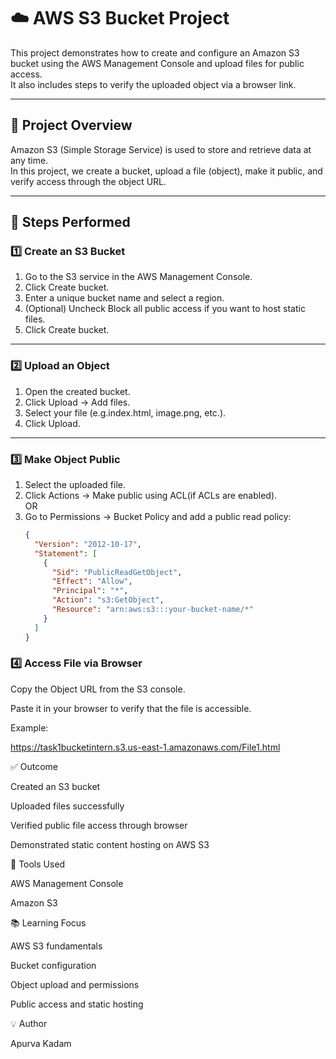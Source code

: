 # ☁️ AWS S3 Bucket Project

This project demonstrates how to create and configure an Amazon S3 bucket using the AWS Management Console and upload files for public access.  
It also includes steps to verify the uploaded object via a browser link.

---

## 🚀 Project Overview

Amazon S3 (Simple Storage Service) is used to store and retrieve data at any time.  
In this project, we create a bucket, upload a file (object), make it public, and verify access through the object URL.

---

## 🧭 Steps Performed

### 1️⃣ Create an S3 Bucket
1. Go to the S3 service in the AWS Management Console.  
2. Click Create bucket.  
3. Enter a unique bucket name and select a region.  
4. (Optional) Uncheck Block all public access if you want to host static files.  
5. Click Create bucket.

---

### 2️⃣ Upload an Object
1. Open the created bucket.  
2. Click Upload → Add files.  
3. Select your file (e.g.index.html, image.png, etc.).  
4. Click Upload.

---

### 3️⃣ Make Object Public
1. Select the uploaded file.  
2. Click Actions → Make public using ACL(if ACLs are enabled).  
   OR  
3. Go to Permissions → Bucket Policy and add a public read policy:
   ```json
   {
     "Version": "2012-10-17",
     "Statement": [
       {
         "Sid": "PublicReadGetObject",
         "Effect": "Allow",
         "Principal": "*",
         "Action": "s3:GetObject",
         "Resource": "arn:aws:s3:::your-bucket-name/*"
       }
     ]
   }

### 4️⃣ Access File via Browser

Copy the Object URL from the S3 console.

Paste it in your browser to verify that the file is accessible.

Example:

https://task1bucketintern.s3.us-east-1.amazonaws.com/File1.html

✅ Outcome

Created an S3 bucket

Uploaded files successfully

Verified public file access through browser

Demonstrated static content hosting on AWS S3

🧩 Tools Used

AWS Management Console

Amazon S3

📚 Learning Focus

AWS S3 fundamentals

Bucket configuration

Object upload and permissions

Public access and static hosting

💡 Author

Apurva Kadam
